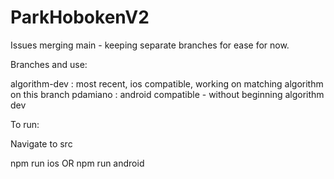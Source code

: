 # ParkHobokenV2

Issues merging main - keeping separate branches for ease for now.

Branches and use:

algorithm-dev : most recent, ios compatible, working on matching algorithm on this branch
pdamiano : android compatible - without beginning algorithm dev

To run: 

Navigate to src

npm run ios OR npm run android
